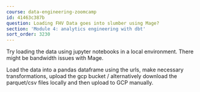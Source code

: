 ```yaml
---
course: data-engineering-zoomcamp
id: 41463c387b
question: Loading FHV Data goes into slumber using Mage?
section: 'Module 4: analytics engineering with dbt'
sort_order: 3230
---
```


Try loading the data using jupyter notebooks in a local environment. There might be bandwidth issues with Mage.

Load the data into a pandas dataframe using the urls, make necessary transformations, upload the gcp bucket / alternatively download the parquet/csv files locally and then upload to GCP manually.

